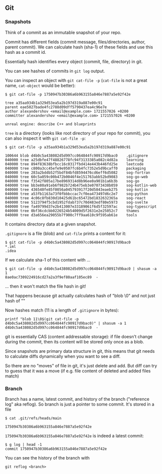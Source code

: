 ## Git

### Snapshots
Think of a commit as an immutable snapshot of your repo.

Commit has different fields (commit message, files/directories, author, parent commit). 
We can calculate hash (sha-1) of these fields and use this hash as a commit id.

Essentially hash identifies every object (commit, file, directory) in git.

You can see hashes of commits in `git log` output.

You can inspect an object with `git cat-file -p` (`cat-file` is not a great name, `cat-object` would be better):
```shell
$ git cat-file -p 1750947b30386a6b963155a846e7887a5e92f42e

tree a35aa934b1a329d53ea5a2b197d319a887e00c91
parent eae5027bade4fc2788d09dff5790437ea4c96e7e
author alexandershov <email@example.com> 1721557026 +0200
committer alexandershov <email@example.com> 1721557026 +0200

unreal engine: describe C++ and blueprints
```

`tree` is a directory (looks like root directory of your repo for commit), you can also inspect it with `git cat-file -p`:
```shell
$ git cat-file -p a35aa934b1a329d53ea5a2b197d319a887e00c91

100644 blob d4b0c5a438082d5d997cc064844fc90917d9bac0	.gitignore
040000 tree a25dbfe47f48826778fc94f3133385a082c4d82a	learning
040000 tree 894f83638bfbcc16c0317fbd414e443b446fd25e	leetcode
040000 tree c800a3cc45efe9e9507fc6b4fc7352e5d9bcaff0	packaging
040000 tree 283a2bddb52f5bdf84bfd8594476cd6eff6d5082	sog-fortran
040000 tree 60c5a059c00b472b0046f4e151763abb52bd9083	sog-go-web
040000 tree f3542f805a17be8969314d8b96ee0a901b1a6b3b	sog-go
040000 tree bb3e80a91eb6f982b724b475eb3e07073438b059	sog-kotlin-web
040000 tree 436540fe85f0056a045793917f20d5843eaeb275	sog-kotlin
040000 tree a53fb1163a73f0fbbbccac7cf0ea473497d6c2e7	sog-python
040000 tree 4c06c8fb830d10425d61bc65472bd1832632365a	sog-react
040000 tree 5123794f5cbd1952fdab737c70d483edf80e5973	sog-svelte
040000 tree fa49799d37e2b413007e33189061f6d5f32597ac	sog-typescript
040000 tree 0bf36cdcbb0226524b54009d5f2631e2e25052c7	thames
040000 tree d3a656ea29055b7f900c7ff9aa610c9f595ab61e	tools
```

It contains directory data at a given snapshot.

`.gitignore` is a file (blob) and `cat-file` prints a content for it: 
```shell
$ git cat-file -p d4b0c5a438082d5d997cc064844fc90917d9bac0
*.iml
.idea
```

If we calculate sha-1 of this content with ...
```shell
$ git cat-file -p d4b0c5a438082d5d997cc064844fc90917d9bac0 | shasum -a 1
8ae0ac7309224916cd27a2a3f9ef80aaf105ec89  -
```

... then it won't match the file hash in git!

That happens because git actually calculates hash of "blob <content-size>\0<content>" and not just hash of "<content>"

Now hashes match (11 is a length of `.gitignore` in bytes):
```shell
printf "blob 11\0$(git cat-file -p d4b0c5a438082d5d997cc064844fc90917d9bac0)" | shasum -a 1
d4b0c5a438082d5d997cc064844fc90917d9bac0  -
```

git is essentially CAS (content addressable storage): if file doesn't change during the commit,
then its content will be stored only once as a blob.

Since snapshots are primary data structure in git, this means that git needs to calculate diffs
dynamically when you want to see a diff.

So there are no "moves" of file in git, it's just delete and add. But diff can try to guess
that it was a move (if e.g. file content of deleted and added files match)


### Branch
Branch has a name, latest commit, and history of the branch ("reference log" aka reflog).
So branch is just a pointer to some commit. It's stored in a file
```shell
$ cat .git/refs/heads/main

1750947b30386a6b963155a846e7887a5e92f42e
```

`1750947b30386a6b963155a846e7887a5e92f42e` is indeed a latest commit:
```shell
$ g log | head -1
commit 1750947b30386a6b963155a846e7887a5e92f42e
```

You can see the history of the branch with 
```shell
git reflog <branch>
```